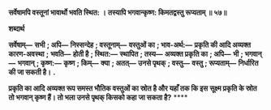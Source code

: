 **सर्वेषामपि वस्तूनां भावार्थो भवति स्थित: ।** **तस्यापि भगवान्कृष्ण: किमतद्वस्तु रूप्यताम् ॥ ५७॥** 

**शब्दार्थ** 

**सर्वेषाम्—** **सभी** **; अपि—** **निस्सन्देह** **; वस्तूनाम्—** **वस्तुओं का** **; भाव-अर्थ:—** **प्रकृति की आदि अव्यक्त कारण-अवस्था** **;** **भवति—** **होती है** **; स्थित:—** **स्थापित** **; तस्य—** **अव्यक्त प्रकृति का** **; अपि—** **भी** **; भगवान्—** **भगवान्** **; कृष्ण:—** **कृष्ण** **; किम्—** **क्या** **; अतत्—** **उनसे पृथक्** **; वस्तु—** **वस्तु** **; रूप्यताम्—** **निर्धारित की जा सकती है।** **.** 

**प्रकृति का आदि अव्यक्त रूप समस्त भौतिक वस्तुओं का स्रोत है और यहाँ तक कि इस** **सूक्ष्म प्रकृति के स्रोत तो भगवान् कृष्ण हैं। तो भला उनसे पृथक् किसको कहा जा सकता है?** **** 